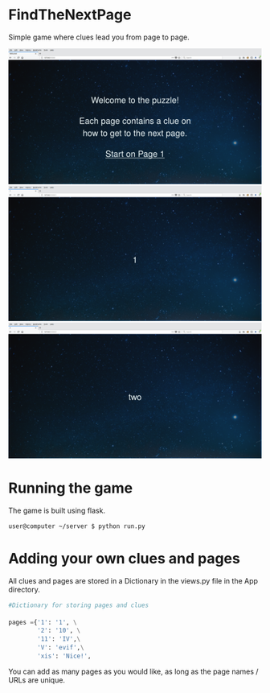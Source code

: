 # FindTheNextPage
Simple game where clues lead you from page to page.

![Welcome page](/resources/1_welcome.png)
![Page 1](/resources/2_page1.png)
![Page 2](/resources/3_page2.png)

# Running the game

The game is built using flask.

```bash
user@computer ~/server $ python run.py
```

# Adding your own clues and pages

All clues and pages are stored in a Dictionary in the views.py file in the App directory.

```python
#Dictionary for storing pages and clues

pages ={'1': '1', \
        '2': '10', \
        '11': 'IV',\
        'V': 'evif',\
        'xis': 'Nice!',
```
You can add as many pages as you would like, as long as the page names / URLs are unique.

